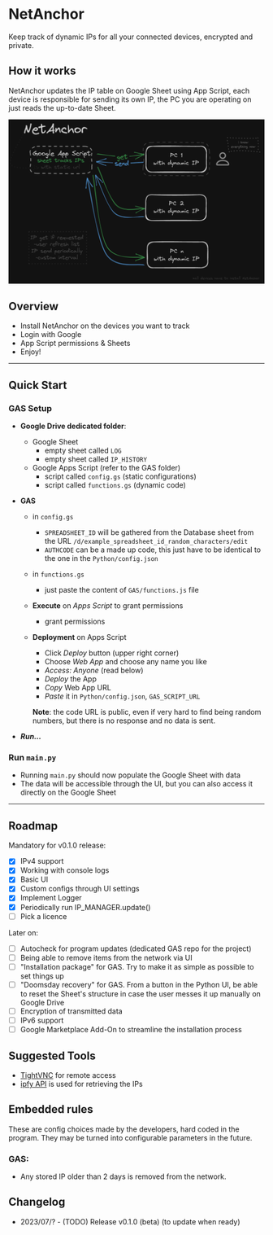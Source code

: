 # NetAnchor

Keep track of dynamic IPs for all your connected devices, encrypted and private. 

## How it works

NetAnchor updates the IP table on Google Sheet using App Script, each device is responsible for sending its own IP, the PC you are operating on just reads the up-to-date Sheet.

![visual-explanation](docs/NetAnchor-draw.png)

## Overview
- Install NetAnchor on the devices you want to track
- Login with Google 
- App Script permissions & Sheets
- Enjoy!

---

## Quick Start

### GAS Setup

- **Google Drive dedicated folder**:
  - Google Sheet
    - empty sheet called `LOG`
    - empty sheet called `IP_HISTORY`
  - Google Apps Script (refer to the GAS folder)
    - script called `config.gs` (static configurations)
    - script called `functions.gs` (dynamic code)

- **GAS**
  - in `config.gs` 
    - `SPREADSHEET_ID` will be gathered from the Database sheet from the URL `/d/example_spreadsheet_id_random_characters/edit`
    - `AUTHCODE` can be a made up code, this just have to be identical to the one in the `Python/config.json`
  - in `functions.gs` 
    - just paste the content of `GAS/functions.js` file

  - **Execute** on *Apps Script* to grant permissions
    - grant permissions
  - **Deployment** on Apps Script
    - Click *Deploy* button (upper right corner)
    - Choose *Web App* and choose any name you like
    - *Access: Anyone* (read below)
    - *Deploy* the App
    - *Copy* Web App URL
    - *Paste* it in `Python/config.json`, `GAS_SCRIPT_URL`

    **Note**: the code URL is public, even if very hard to find being random numbers, but there is no response and no data is sent.

- ***Run...***

### Run `main.py`

- Running `main.py` should now populate the Google Sheet with data
- The data will be accessible through the UI, but you can also access it directly on the Google Sheet

---

## Roadmap


Mandatory for v0.1.0 release:
- [x] IPv4 support
- [x] Working with console logs
- [x] Basic UI
- [x] Custom configs through UI settings
- [x] Implement Logger
- [x] Periodically run IP_MANAGER.update()
- [ ] Pick a licence

Later on:
- [ ] Autocheck for program updates (dedicated GAS repo for the project)
- [ ] Being able to remove items from the network via UI
- [ ] "Installation package" for GAS. Try to make it as simple as possible to set things up
- [ ] "Doomsday recovery" for GAS. From a button in the Python UI, be able to reset the Sheet's structure in case the user messes it up manually on Google Drive
- [ ] Encryption of transmitted data
- [ ] IPv6 support
- [ ] Google Marketplace Add-On to streamline the installation process

## Suggested Tools
- [TightVNC](https://www.tightvnc.com/download.html) for remote access
- [ipfy API](https://www.ipify.org/) is used for retrieving the IPs



## Embedded rules

These are config choices made by the developers, hard coded in the program. They may be turned into configurable parameters in the future.

### GAS:
- Any stored IP older than 2 days is removed from the network.



## Changelog

- 2023/07/? - (TODO) Release v0.1.0 (beta) (to update when ready)